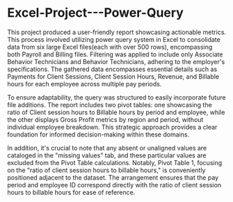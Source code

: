 # Excel-Project---Power-Query

This project produced a user-friendly report showcasing actionable metrics. This process involved utilizing power query system in Excel to consolidate data from six large Excel files(each with over 500 rows), encompassing both Payroll and Billing files. Filtering was applied to include only Associate Behavior Technicians and Behavior Technicians, adhering to the employer's specifications. The gathered data encompasses essential details such as Payments for Client Sessions, Client Session Hours, Revenue, and Billable hours for each employee across multiple pay periods.

To ensure adaptability, the query was structured to easily incorporate future file additions. The report includes two pivot tables: one showcasing the ratio of Client session hours to Billable hours by period and employee, while the other displays Gross Profit metrics by region and period, without individual employee breakdown. This strategic approach provides a clear foundation for informed decision-making within these domains.

In addition, it's crucial to note that any absent or unaligned values are cataloged in the "missing values" tab, and these particular values are excluded from the Pivot Table calculations. Notably, Pivot Table 1, focusing on the "ratio of client session hours to billable hours," is conveniently positioned adjacent to the dataset. The arrangement ensures that the pay period and employee ID correspond directly with the ratio of client session hours to billable hours for ease of reference.










